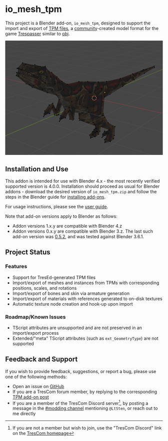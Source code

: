 # io_mesh_tpm
This project is a Blender add-on, `io_mesh_tpm`, designed to support the import and export of [TPM files](https://www.trescom.org/files/docs/formats.html#TPM), a [community](https://www.trescom.org/)-created model format for the game [Trespasser](https://en.wikipedia.org/wiki/Trespasser_(video_game)) similar to [obj](https://en.wikipedia.org/wiki/Wavefront_.obj_file).

![Imported TPM model in Blender](Documentation/readme-header.png)

## Installation and Use
This addon is intended for use with Blender 4.x - the most recently verified supported version is 4.0.0. Installation should proceed as usual for Blender addons - download the desired version of `io_mesh_tpm.zip` and follow the steps in the Blender guide for [installing add-ons](https://docs.blender.org/manual/en/latest/editors/preferences/addons.html#installing-add-ons).

For usage instructions, please see the [user guide](Documentation/UserGuide.md).

Note that add-on versions apply to Blender as follows:
* Addon versions 1.x.y are compatible with Blender 4.z
* Addon versions 0.x.y are compatible with Blender 3.z. The last such add-on version was [0.5.2](https://github.com/LtSten/Blender-TPM/releases/tag/v0.5.2), and was tested against Blender 3.6.1.

## Project Status
### Features
* Support for TresEd-generated TPM files
* Import/export of meshes and instances from TPMs with corresponding positions, scales, and rotations
* Import/export of bones and skin via armature generation
* Import/export of materials with references generated to on-disk textures
* Automatic texture node creation and hook-up upon import

### Roadmap/Known Issues
* TScript attributes are unsupported and are not preserved in an import/export process
* Extended/"meta" TScript attributes (such as `ext_GeometryType`) are not supported

## Feedback and Support
If you wish to provide feedback, suggestions, or report a bug, please use one of the following methods:
* Open an issue on [GitHub](https://github.com/LtSten/Blender-TPM/issues)
* If you are a TresCom forum member, by replying to the corresponding [TPM add-on post](https://www.trescomforum.org/viewtopic.php?f=58&t=11689)
* If you are a member of the TresCom Discord server[^tc-discord], by posting a message in the [#modding channel](https://discord.com/channels/424991183547400193/505799931412611082) mentioning `@LtSten`, or reach out to me directly

[^tc-discord]: If you are not a member but wish to join, use the "TresCom Discord" link on the [TresCom homepage](https://www.trescom.org/)